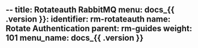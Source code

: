 --
title: Rotateauth RabbitMQ
menu:
docs_{{ .version }}:
identifier: rm-rotateauth
name: Rotate Authentication
parent: rm-guides
weight: 101
menu_name: docs_{{ .version }}
---
